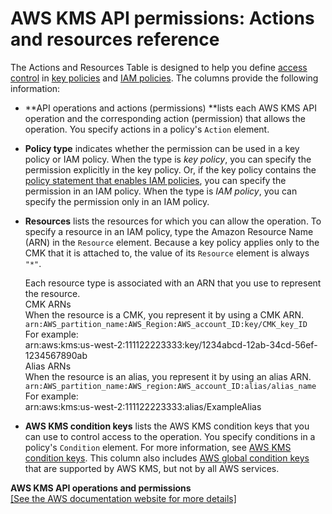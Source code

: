 # AWS KMS API permissions: Actions and resources reference<a name="kms-api-permissions-reference"></a>

The Actions and Resources Table is designed to help you define [access control](control-access.md#authorization) in [key policies](key-policies.md) and [IAM policies](iam-policies.md)\. The columns provide the following information:
+ **API operations and actions \(permissions\) **lists each AWS KMS API operation and the corresponding action \(permission\) that allows the operation\. You specify actions in a policy's `Action` element\. 
+ **Policy type** indicates whether the permission can be used in a key policy or IAM policy\. When the type is *key policy*, you can specify the permission explicitly in the key policy\. Or, if the key policy contains the [policy statement that enables IAM policies](key-policies.md#key-policy-default-allow-root-enable-iam), you can specify the permission in an IAM policy\. When the type is *IAM policy*, you can specify the permission only in an IAM policy\.
+ **Resources** lists the resources for which you can allow the operation\. To specify a resource in an IAM policy, type the Amazon Resource Name \(ARN\) in the `Resource` element\. Because a key policy applies only to the CMK that it is attached to, the value of its `Resource` element is always `"*"`\. 

  Each resource type is associated with an ARN that you use to represent the resource\.  
CMK ARNs  
When the resource is a CMK, you represent it by using a CMK ARN\.  
`arn:AWS_partition_name:AWS_Region:AWS_account_ID:key/CMK_key_ID`  
For example:  
arn:aws:kms:us\-west\-2:111122223333:key/1234abcd\-12ab\-34cd\-56ef\-1234567890ab  
Alias ARNs  
When the resource is an alias, you represent it by using an alias ARN\.  
`arn:AWS_partition_name:AWS_region:AWS_account_ID:alias/alias_name`  
For example:  
arn:aws:kms:us\-west\-2:111122223333:alias/ExampleAlias
+ **AWS KMS condition keys** lists the AWS KMS condition keys that you can use to control access to the operation\. You specify conditions in a policy's `Condition` element\. For more information, see [AWS KMS condition keys](policy-conditions.md#conditions-kms)\. This column also includes [AWS global condition keys](https://docs.aws.amazon.com/IAM/latest/UserGuide/reference_policies_condition-keys.html) that are supported by AWS KMS, but not by all AWS services\.


**AWS KMS API operations and permissions**  
<a name="kms-api-permissions-reference-table"></a>[\[See the AWS documentation website for more details\]](http://docs.aws.amazon.com/kms/latest/developerguide/kms-api-permissions-reference.html)